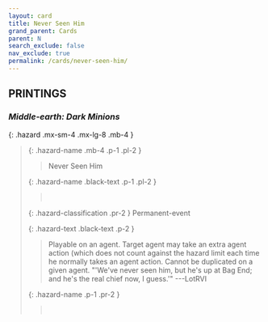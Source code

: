 ```yaml
---
layout: card
title: Never Seen Him
grand_parent: Cards
parent: N
search_exclude: false
nav_exclude: true
permalink: /cards/never-seen-him/
---
```


## PRINTINGS


### _Middle-earth: Dark Minions_

{: .hazard .mx-sm-4 .mx-lg-8 .mb-4 }
> {: .hazard-name .mb-4 .p-1 .pl-2 }
> > <div class="hazard-mp"></div>
> > <div class="card-name">Never Seen Him</div>
>
> {: .hazard-name .black-text .p-1 .pl-2 }
> > &nbsp;
>
> {: .hazard-classification .pr-2 }
> Permanent-event
>
> {: .hazard-text .black-text .p-2 }
> > Playable on an agent. Target agent may take an extra agent action (which does  not count against the hazard limit each time he normally takes an agent action. Cannot be duplicated on a given agent.  "'We've never seen him, but he's up at Bag End; and he's the real chief now, I guess.'" ---LotRVI 
>
> {: .hazard-name .p-1 .pr-2 }
> > <div class="card-shield"></div>
> > <div class="card-corruption">&nbsp;</div>
